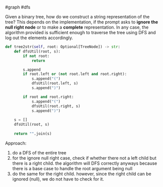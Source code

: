 #graph #dfs

Given a binary tree, how do we construct a string representation of the tree? This depends on the implementation, if the prompt asks to **ignore the null right node** or to make a **complete** representation. In any case, the algorithm provided is sufficient enough to traverse the tree using DFS and log out the elements accordingly. 

```python
def tree2str(self, root: Optional[TreeNode]) -> str:
	def dfsUtil(root, s):
		if not root:
			return

		s.append
		if root.left or (not root.left and root.right):
			s.append("(")
			dfsUtil(root.left, s)
			s.append(")")

		if root and root.right:
			s.append("(")
			dfsUtil(root.right, s)
			s.append(")")
	
	s = []
	dfsUtil(root, s)
	
	return "".join(s)
```

Approach: 
1. do a DFS of the entire tree
2. for the ignore null right case, check if whether there not a left child but there is a right child. the algorithm will DFS correctly anyways because there is a base case to handle the root argument being null
3. do the same for the right child. however, since the right child can be ignored (null), we do not have to check for it.

